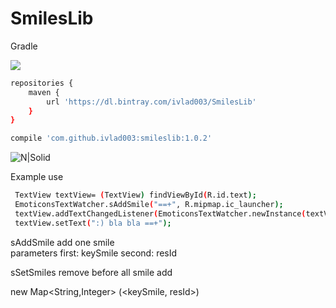 # SmilesLib

Gradle

<a href='https://bintray.com/ivlad003/SmilesLib/smileslib?source=watch' alt='Get automatic notifications about new "smileslib" versions'><img src='https://www.bintray.com/docs/images/bintray_badge_color.png'></a>
```sh
repositories {
    maven {
        url 'https://dl.bintray.com/ivlad003/SmilesLib'
    }
}

compile 'com.github.ivlad003:smileslib:1.0.2'
```
![N|Solid](http://screenshots.collabstar.com/vz/Genymotion_for_personal_use_-_Samsung_Galaxy_S4_-_4_3_-_API_18_-_1080x1920__1080x1920__480dpi__-_192_168_56_101_1D8CAF4A.png)


Example use
```sh
 TextView textView= (TextView) findViewById(R.id.text);
 EmoticonsTextWatcher.sAddSmile("==+", R.mipmap.ic_launcher);
 textView.addTextChangedListener(EmoticonsTextWatcher.newInstance(textView));
 textView.setText(":) bla bla ==+");
```
       
sAddSmile add one smile         
parameters first: keySmile second: resId

sSetSmiles remove before all smile add

new Map<String,Integer> (<keySmile, resId>)
